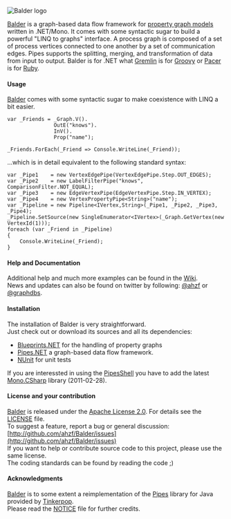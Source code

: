 ![Balder logo](/ahzf/Balder/raw/master/doc/BlueprintPipes.NET-logo.png)

[Balder](http://github.com/ahzf/Balder) is a graph-based data flow framework for [property graph models](http://github.com/tinkerpop/gremlin/wiki/Defining-a-Property-Graph)
written in .NET/Mono. It comes with some syntactic sugar to build a powerful "LINQ to graphs" interface. A process graph is composed of a set of process vertices connected to one another by a set of communication edges. Pipes supports the splitting, merging, and transformation of data from input to output. Balder is for .NET what [Gremlin](http://github.com/tinkerpop/gremlin) is for [Groovy](http://groovy.codehaus.org/) or [Pacer](http://github.com/pangloss/pacer) is for [Ruby](http://www.ruby-lang.org).

#### Usage

[Balder](http://github.com/ahzf/Balder) comes with some syntactic sugar to make coexistence with LINQ a bit easier.

    var _Friends = _Graph.V().
                   OutE("knows").
                   InV().
                   Prop("name");

    _Friends.ForEach(_Friend => Console.WriteLine(_Friend));

...which is in detail equivalent to the following standard syntax:

    var _Pipe1    = new VertexEdgePipe(VertexEdgePipe.Step.OUT_EDGES);
    var _Pipe2    = new LabelFilterPipe("knows", ComparisonFilter.NOT_EQUAL);
    var _Pipe3    = new EdgeVertexPipe(EdgeVertexPipe.Step.IN_VERTEX);
    var _Pipe4    = new VertexPropertyPipe<String>("name");
    var _Pipeline = new Pipeline<IVertex,String>(_Pipe1, _Pipe2, _Pipe3, _Pipe4);
    _Pipeline.SetSource(new SingleEnumerator<IVertex>(_Graph.GetVertex(new VertexId(1)));
    foreach (var _Friend in _Pipeline)
    {
        Console.WriteLine(_Friend);
    }

#### Help and Documentation

Additional help and much more examples can be found in the [Wiki](http://github.com/ahzf/Balder/wiki).   
News and updates can also be found on twitter by following: [@ahzf](http://www.twitter.com/ahzf) or [@graphdbs](http://www.twitter.com/graphdbs).

#### Installation

The installation of Balder is very straightforward.    
Just check out or download its sources and all its dependencies:

- [Blueprints.NET](http://github.com/ahzf/Blueprints.NET) for the handling of property graphs
- [Pipes.NET](http://github.com/ahzf/Pipes.NET) a graph-based data flow framework.
- [NUnit](http://www.nunit.org/) for unit tests

If you are interessted in using the [PipesShell](http://github.com/ahzf/pipes.NET/wiki/PipesShell-for-Adhoc-Graph-Querying) you have to add the latest [Mono.CSharp](http://tirania.org/blog/archive/2011/Feb-24.html) library (2011-02-28).

#### License and your contribution

[Balder](http://github.com/ahzf/Balder) is released under the [Apache License 2.0](http://www.apache.org/licenses/LICENSE-2.0). For details see the [LICENSE](/ahzf/Balder/blob/master/LICENSE) file.    
To suggest a feature, report a bug or general discussion: [http://github.com/ahzf/Balder/issues](http://github.com/ahzf/Balder/issues)    
If you want to help or contribute source code to this project, please use the same license.   
The coding standards can be found by reading the code ;)

#### Acknowledgments

[Balder](http://github.com/ahzf/Balder) is to some extent a reimplementation of the [Pipes](http://github.com/tinkerpop/pipes) library for Java provided by [Tinkerpop](http://tinkerpop.com).    
Please read the [NOTICE](/ahzf/Balder/blob/master/NOTICE) file for further credits.

#### 


